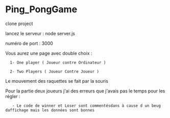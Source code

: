 # Ping_PongGame

   clone project
   
   lancez le serveur : node server.js
   
   
   numéro de port : 3000
   
   Vous aurez une page avec double choix :
   
      1- One player ( Joueur contre Ordinateur )
      
      2- Two Players ( Joueur Contre Joueur )
      
   Le mouvement des raquettes se fait par la souris
   
   Pour la partie deux joueurs j'ai des erreurs que j'avais pas le temps pour les régler :
   
       - Le code de winner et Loser sont commentésdans à cause d un beug daffichage mais les données sont bonnes
       
      
      
      
